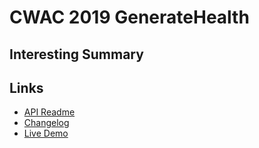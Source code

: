# CWAC 2019 GenerateHealth

## Interesting Summary

## Links
- [API Readme](api-nodejs/readme.md)
- [Changelog](changelog.md)
- [Live Demo](https://findyour.agency)